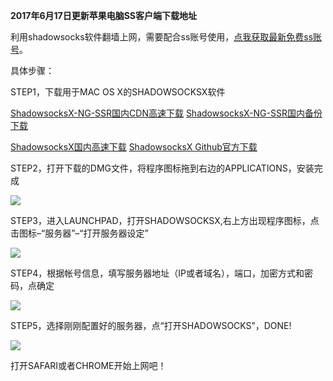 **2017年6月17日更新苹果电脑SS客户端下载地址**

利用shadowsocks软件翻墙上网，需要配合ss账号使用，[点我获取最新免费ss账号](https://github.com/Alvin9999/new-pac/wiki/ss%E5%85%8D%E8%B4%B9%E8%B4%A6%E5%8F%B7)。

具体步骤：

STEP1，下载用于MAC OS X的SHADOWSOCKSX软件 

[ShadowsocksX-NG-SSR国内CDN高速下载](https://shimo.im/api/file/b0Um2Js1mBoqeMV4/attachments/law3fwzlSi8JliNq)  [ShadowsocksX-NG-SSR国内备份下载](https://www.babel.cc/share.do?s=1540367796358713)   

[ShadowsocksX国内高速下载](http://yuweining.cn/t/SS-Mac-X.dmg) [ShadowsocksX Github官方下载](https://github.com/shadowsocks/shadowsocks-iOS/releases)

STEP2，打开下载的DMG文件，将程序图标拖到右边的APPLICATIONS，安装完成

![](https://raw.githubusercontent.com/Alvin9999/pac2/master/MAC1.png)

STEP3，进入LAUNCHPAD，打开SHADOWSOCKSX,右上方出现程序图标，点击图标–“服务器”–“打开服务器设定”

![](https://raw.githubusercontent.com/Alvin9999/pac2/master/MAC2.png)

STEP4，根据帐号信息，填写服务器地址（IP或者域名），端口，加密方式和密码，点确定

![](https://raw.githubusercontent.com/Alvin9999/pac2/master/MAC3.png)

STEP5，选择刚刚配置好的服务器，点“打开SHADOWSOCKS”，DONE!

![](https://raw.githubusercontent.com/Alvin9999/pac2/master/MAC4.png)

打开SAFARI或者CHROME开始上网吧！
